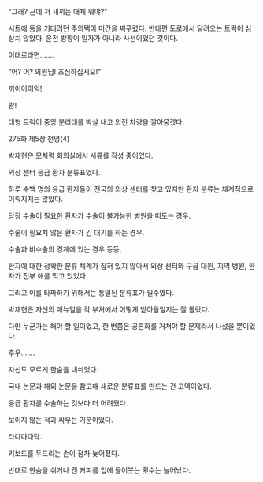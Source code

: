 “그래? 근데 저 새끼는 대체 뭐야?”

시트에 등을 기대려던 주의택이 미간을 찌푸렸다. 반대편 도로에서 달려오는 트럭이 심상치 않았다. 운전 방향이 일자가 아니라 사선이었던 것이다.

이대로라면…….

“어? 어? 의원님! 조심하십시오!”

끼이이이익!

쾅!

대형 트럭이 중앙 분리대를 박살 내고 의전 차량을 깔아뭉갰다.

275화 제5장 천명(4)

박재현은 모처럼 회의실에서 서류를 작성 중이었다.

외상 센터 응급 환자 분류표였다.

하루 수백 명의 응급 환자들이 전국의 외상 센터를 찾고 있지만 환자 분류는 체계적으로 이뤄지지는 않았다.

당장 수술이 필요한 환자가 수술이 불가능한 병원을 떠도는 경우.

수술이 필요치 않은 환자가 긴 대기를 하는 경우.

수술과 비수술의 경계에 있는 경우 등등.

환자에 대한 정확한 분류 체계가 잡혀 있지 않아서 외상 센터와 구급 대원, 지역 병원, 환자가 전부 애를 먹고 있었다.

그리고 이를 타파하기 위해서는 통일된 분류표가 필수였다.

박재현은 자신의 매뉴얼을 각 부처에서 어떻게 받아들일지는 잘 몰랐다.

다만 누군가는 해야 할 일이었고, 한 번쯤은 공론화를 거쳐야 할 문제라서 나섰을 뿐이었다.

후우…….

자신도 모르게 한숨을 내쉬었다.

국내 논문과 해외 논문을 참고해 새로운 분류표를 만드는 건 고역이었다.

응급 환자를 수술하는 것보다 더 어려웠다.

보이지 않는 적과 싸우는 기분이었다.

타다다다닥.

키보드를 두드리는 손이 점차 늦어졌다.

반대로 한숨을 쉬거나 캔 커피를 입에 들이붓는 횟수는 늘어났다.